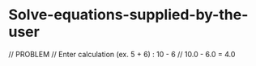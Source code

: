 # Solve-equations-supplied-by-the-user
// PROBLEM // Enter calculation (ex. 5 + 6) : 10 - 6     // 10.0 - 6.0 = 4.0
